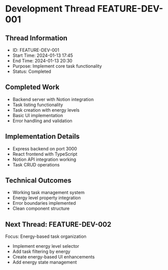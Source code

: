 # Development Thread FEATURE-DEV-001

## Thread Information
- ID: FEATURE-DEV-001
- Start Time: 2024-01-13 17:45
- End Time: 2024-01-13 20:30
- Purpose: Implement core task functionality
- Status: Completed

## Completed Work
- Backend server with Notion integration
- Task listing functionality
- Task creation with energy levels
- Basic UI implementation
- Error handling and validation

## Implementation Details
- Express backend on port 3000
- React frontend with TypeScript
- Notion API integration working
- Task CRUD operations

## Technical Outcomes
- Working task management system
- Energy level property integration
- Error boundaries implemented
- Clean component structure

## Next Thread: FEATURE-DEV-002
Focus: Energy-based task organization
- Implement energy level selector
- Add task filtering by energy
- Create energy-based UI enhancements
- Add energy state management